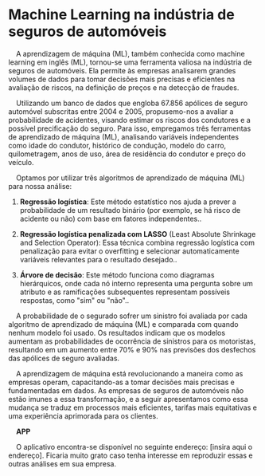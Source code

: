 
# Machine Learning na indústria de seguros de automóveis

<!-- badges: start -->
<!-- badges: end -->

<p align="justify"> 
  
&nbsp;&nbsp;&nbsp;
A aprendizagem de máquina (ML), também conhecida como machine learning em inglês (ML), tornou-se uma ferramenta valiosa na indústria de seguros de automóveis. Ela permite às empresas analisarem grandes volumes de dados para tomar decisões mais precisas e eficientes na avaliação de riscos, na definição de preços e na detecção de fraudes.

&nbsp;&nbsp;&nbsp;
Utilizando um banco de dados que engloba 67.856 apólices de seguro automóvel subscritas entre 2004 e 2005, propusemo-nos a avaliar a probabilidade de acidentes, visando estimar os riscos dos condutores e a possível precificação do seguro. Para isso, empregamos três ferramentas de aprendizado de máquina (ML), analisando variáveis independentes como idade do condutor, histórico de condução, modelo do carro, quilometragem, anos de uso, área de residência do condutor e preço do veículo.

&nbsp;&nbsp;&nbsp;
Optamos por utilizar três algoritmos de aprendizado de máquina (ML) para nossa análise: 

  1. **Regressão logística**: Este método estatístico nos ajuda a prever a probabilidade de um resultado binário (por exemplo, se há risco de acidente ou não) com base em fatores independentes..

  2. **Regressão logística penalizada com LASSO** (Least Absolute Shrinkage and Selection Operator): Essa técnica combina regressão logística com penalização para evitar o overfitting e selecionar automaticamente variáveis relevantes para o resultado desejado..

  3. **Árvore de decisão**: Este método funciona como diagramas hierárquicos, onde cada nó interno representa uma pergunta sobre um atributo e as ramificações subsequentes representam possíveis respostas, como "sim" ou "não"..


&nbsp;&nbsp;&nbsp;
A probabilidade de o segurado sofrer um sinistro foi avaliada por cada algoritmo de aprendizado de máquina (ML) e comparada com quando nenhum modelo foi usado. Os resultados indicam que os modelos aumentam as probabilidades de ocorrência de sinistros para os motoristas, resultando em um aumento entre 70% e 90% nas previsões dos desfechos das apólices de seguro avaliadas.

&nbsp;&nbsp;&nbsp;
A aprendizagem de máquina está revolucionando a maneira como as empresas operam, capacitando-as a tomar decisões mais precisas e fundamentadas em dados. As empresas de seguros de automóveis não estão imunes a essa transformação, e a seguir apresentamos como essa mudança se traduz em processos mais eficientes, tarifas mais equitativas e uma experiência aprimorada para os clientes.

&nbsp;&nbsp;&nbsp;
**APP**

&nbsp;&nbsp;&nbsp;
O aplicativo encontra-se disponível no seguinte endereço: [insira aqui o endereço]. Ficaria muito grato caso tenha interesse em reproduzir essas e outras análises em sua empresa.
</p>

